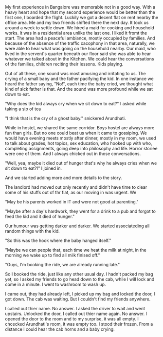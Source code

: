 My first experience in Bangalore was memorable not in a good way. With a heavy heart and hope that my second experience would be better than the first one, I boarded the flight. Luckily we got a decent flat on rent nearby the office area. Me and my two friends shifted there the next day. It took us around a week to settle down. We hired a maid for cooking and household works. It was in a residential area unlike the last one. I liked it fromt the start. The area had a peaceful ambiance, mostly occupied by families. And because of the absence of the traffic cacophony in that area, naturally, we were able to hear what was going on the household nearby. Our maid, who lived in the servent's quarter beneath our floor said she was able to hear whatever we talked about in the Kitchen. We could hear the conversations of the families, children reciting their lessons. Kids playing. 

Out of all these, one sound was most amusing and irritating to us. The crying of a small baby and the father pacifying the kid. In one instance we heard the father saying, "No!", each time the baby cried, we thought what kind of sick father is that. And the sound was more profound while we sat down to eat.

"Why does the kid always cry when we sit down to eat?" I asked while taking a sip of tea

"I think that is the cry of a ghost baby." snickered Arundhati.

While in hostel, we shared the same corridor. Boys hostel are always more fun than girls. But no one could beat us when it came to gossiping. We would have evening meets mostly after dinner, mostly in my room, we used to talk about grades, hot topics, sex education, who hooked up with who, completing assignments, going deep into philosophy and life. Horror storiee were one of them. And I always chicked out in those conversations.

"Well, yea, maybe it died out of hunger that's why he always cries when we sit down to eat?!" I joined in.

And we started adding more and more details to the story.

The landlord had moved out only recently and didn't have time to clear some of his stuffs out of thr flat, as our moving in was urgent. We 

"May be his parents worked in IT and were not good at parenting."

"Maybe after a day's hardwork, they went for a drink to a pub and forgot to feed the kid and it died of hunger."

Our humour was getting darker and darker. We started associateding all random things with the kid.

"So this was the hook where the baby hanged itself."

"Maybe we can people that, each time we heat the milk at night, in the morning we wake up to find all milk finised off."

"Guys, I'm booking the ride, we are already running late."

So I booked the ride, just like any other usual day. I hadn't packed my bag yet, so I asked my friends to go head down to the cab, while I will lock and come in a minute. I went to washroom to wash up. 

I came out, they had already left, I picked up my bag and locked the door, I got down. The cab was waiting. But I couldn't find my friends anywhere.

I called out thier name. No answer. I asked the driver to wait and went upstairs. Unlocked the door, I called out thier name again. No answer. I opened the door to the room and to my surprise, it was all empty. I chcecked Arundhati's room, it was empty too. I stood their frozen. From a distance I could hear the cab horns and a baby crying.